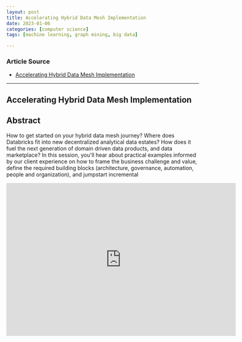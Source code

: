 ```yaml
---
layout: post
title: Accelerating Hybrid Data Mesh Implementation
date: 2023-01-06
categories: [computer science]
tags: [machine learning, graph mining, big data]

---
```


### Article Source

* [Accelerating Hybrid Data Mesh Implementation](https://www.youtube.com/watch?v=TRR_4N38DZM)


---

## Accelerating Hybrid Data Mesh Implementation

## Abstract

How to get started on your hybrid data mesh journey? Where does Databricks fit into new decentralized analytical data estates? How does it fuel the next generation of domain driven data products, and data marketplace? In this session, you'll hear about practical examples informed by our client experience on how to frame the business challenge and value, define the required building blocks (architecture, governance, automation, people and organization), and jumpstart incremental 


<iframe width="600" height="400" src="https://www.youtube.com/embed/TRR_4N38DZM" title="YouTube video player" frameborder="0" allow="accelerometer; autoplay; clipboard-write; encrypted-media; gyroscope; picture-in-picture; web-share" allowfullscreen></iframe>
